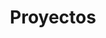 ---
title: "Proyectos"
description: "this is meta description"
draft: false
bg_image: "images/featue-bg.jpg"
---